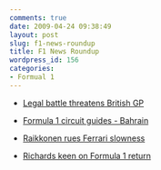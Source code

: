 ```yaml
---
comments: true
date: 2009-04-24 09:38:49
layout: post
slug: f1-news-roundup
title: F1 News Roundup
wordpress_id: 156
categories:
- Formual 1
---
```



	
  * [Legal battle threatens British GP ](http://news.bbc.co.uk/sport2/hi/motorsport/formula_one/8015028.stm)

	
  * [Formula 1 circuit guides - Bahrain](http://news.bbc.co.uk/sport2/hi/motorsport/formula_one/circuit_guide/default.stm?circuitID=04#top)

	
  * [ Raikkonen rues Ferrari slowness ](http://news.bbc.co.uk/sport2/hi/motorsport/formula_one/8014917.stm)

	
  * [ Richards keen on Formula 1 return ](http://news.bbc.co.uk/sport2/hi/motorsport/formula_one/8014273.stm)


